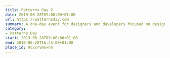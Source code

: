 ```yaml
---
title: Patterns Day 2
date: 2019-06-28T09:00:00+01:00
url: https://patternsday.com
summary: A one-day event for designers and developers focused on design systems, pattern libraries, style guides, and components.
category:
- Patterns Day
start: 2019-06-28T09:00:00+01:00
end: 2019-06-28T16:45:00+01:00
place_id: 9c2xrvm6+hm
---
```

